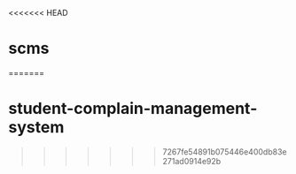 <<<<<<< HEAD
# scms
=======
# student-complain-management-system
>>>>>>> 7267fe54891b075446e400db83e271ad0914e92b
